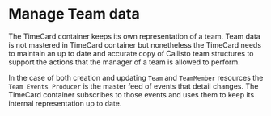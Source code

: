 # Manage Team data
The TimeCard container keeps its own representation of a team. Team data is not mastered in TimeCard container but nonetheless the TimeCard needs to maintain an up to date and accurate copy of Callisto team structures to support the actions that the manager of a team is allowed to perform.

In the case of both creation and updating `Team` and `TeamMember` resources the `Team Events Producer` is the master feed of events that detail changes. The TimeCard container subscribes to those events and uses them to keep its internal representation up to date.